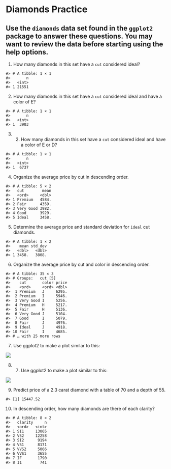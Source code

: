 # Diamonds Practice




## Use the `diamonds` data set found in the `ggplot2` package to answer these questions. You may want to review the data before starting using the help options.

1. How many diamonds in this set have a `cut` considered ideal?


```
#> # A tibble: 1 × 1
#>       n
#>   <int>
#> 1 21551
```

2. How many diamonds in this set have a `cut` considered ideal and have a color of E?


```
#> # A tibble: 1 × 1
#>       n
#>   <int>
#> 1  3903
```

3. 2. How many diamonds in this set have a `cut` considered ideal and have a color of E or D?


```
#> # A tibble: 1 × 1
#>       n
#>   <int>
#> 1  6737
```

4. Organize the average price by cut in descending order.


```
#> # A tibble: 5 × 2
#>   cut        mean
#>   <ord>     <dbl>
#> 1 Premium   4584.
#> 2 Fair      4359.
#> 3 Very Good 3982.
#> 4 Good      3929.
#> 5 Ideal     3458.
```

5. Determine the average price and standard deviation for `ideal` cut diamonds.


```
#> # A tibble: 1 × 2
#>    mean std_dev
#>   <dbl>   <dbl>
#> 1 3458.   3808.
```

6. Organize the average price by cut and color in descending order.



```
#> # A tibble: 35 × 3
#> # Groups:   cut [5]
#>    cut       color price
#>    <ord>     <ord> <dbl>
#>  1 Premium   J     6295.
#>  2 Premium   I     5946.
#>  3 Very Good I     5256.
#>  4 Premium   H     5217.
#>  5 Fair      H     5136.
#>  6 Very Good J     5104.
#>  7 Good      I     5079.
#>  8 Fair      J     4976.
#>  9 Ideal     J     4918.
#> 10 Fair      I     4685.
#> # … with 25 more rows
```

7. Use ggplot2 to make a plot similar to this:

![](40-diamonds_files/figure-epub3/unnamed-chunk-7-1.png)<!-- -->

8. 7. Use ggplot2 to make a plot similar to this:

![](40-diamonds_files/figure-epub3/unnamed-chunk-8-1.png)<!-- -->

9. Predict price of a 2.3 carat diamond with a table of 70 and a depth of 55. 


```
#> [1] 15447.52
```

10. In descending order, how many diamonds are there of each clarity?


```
#> # A tibble: 8 × 2
#>   clarity     n
#>   <ord>   <int>
#> 1 SI1     13065
#> 2 VS2     12258
#> 3 SI2      9194
#> 4 VS1      8171
#> 5 VVS2     5066
#> 6 VVS1     3655
#> 7 IF       1790
#> 8 I1        741
```

